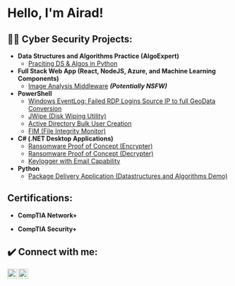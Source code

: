 <h1>Hello, I'm Airad! 

<h2>🐱‍💻 Cyber Security Projects:</h2>

- <b>Data Structures and Algorithms Practice (AlgoExpert)</b>
  - [Praciting DS & Algos in Python](https://github.com/joshmadakor1/Algorithms-Practice)
- <b>Full Stack Web App (React, NodeJS, Azure, and Machine Learning Components)</b>
  - [Image Analysis Middleware](https://github.com/joshmadakor1/4chan-Image-Analysis-Middleware-C964) <b><i>(Potentially NSFW)</b></i>
- <b>PowerShell</b>
  - [Windows EventLog: Failed RDP Logins Source IP to full GeoData Conversion](https://github.com/joshmadakor1/Sentinel-Lab)
  - [JWipe (Disk Wiping Utility)](https://github.com/joshmadakor1/Jwipe.PowerShell)
  - [Active Directory Bulk User Creation](https://github.com/joshmadakor1/AD_PS)
  - [FIM (File Integrity Monitor)](https://github.com/joshmadakor1/PowerShell-Integrity-FIM)
- <b>C# (.NET Desktop Applications)</b>
  - [Ransomware Proof of Concept (Encrypter)](https://github.com/joshmadakor1/EncrypterPOC)
  - [Ransomware Proof of Concept (Decrypter)](https://github.com/joshmadakor1/DecrypterPOC)
  - [Keylogger with Email Capability](https://github.com/joshmadakor1/Key-Logger-With-Email)
- <b>Python</b>
  - [Package Delivery Application (Datastructures and Algorithms Demo)](https://github.com/joshmadakor1/Package-Delivery-Pathfinding-Algorithm)

<h2> Certifications:</h2>

- <b>CompTIA Network+</b>

- <b>CompTIA Security+</b>

<h2> ✔️ Connect with me:</h2>


[<img align="left" alt="AiradWasti | LinkedIn" width="22px" src="https://upload.wikimedia.org/wikipedia/commons/8/81/LinkedIn_icon.svg" />][linkedin]
[<img align="left" alt="AiradWasti | Instagram" width="22px" src="https://upload.wikimedia.org/wikipedia/commons/e/e7/Instagram_logo_2016.svg" />][instagram]


[instagram]: https://www.instagram.com/airad.w?igsh=Z2szenA2cXdjOTJ4&utm_source=qr
[linkedin]: https://www.linkedin.com/in/airad-wasti-a1266b239/
